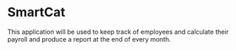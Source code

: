 # SmartCat
This application will be used to keep track of employees and calculate their payroll and produce a report at the end of every month.
